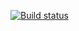 [![Build status](https://ci.appveyor.com/api/projects/status/f6t2x728pt1kyw3y?svg=true)](https://ci.appveyor.com/project/AnnaInga/hw-web)

